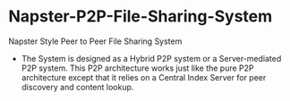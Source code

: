 # Napster-P2P-File-Sharing-System
Napster Style Peer to Peer File Sharing System

- The System is designed as a Hybrid P2P system or a Server-mediated P2P system. This P2P architecture works just like the pure P2P architecture except that it relies on a Central Index Server for peer discovery and content lookup.
